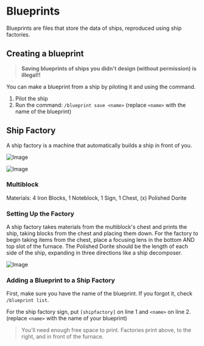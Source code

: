 # Blueprints

Blueprints are files that store the data of ships, reproduced using ship factories.

## Creating a blueprint

> **Saving blueprints of ships you didn't design (without permission) is illegal!!**

You can make a blueprint from a ship by piloting it and using the command.

1. Pilot the ship
2. Run the command: `/blueprint save <name>` (replace `<name>` with the name of the blueprint)

## Ship Factory

A ship factory is a machine that automatically builds a ship in front of you.

![Image](https://i.imgur.com/HhPQXNn.png)

![Image](https://i.imgur.com/kYoXaII.png)

### Multiblock

Materials: 4 Iron Blocks, 1 Noteblock, 1 Sign, 1 Chest, (x) Polished Dorite

### Setting Up the Factory

A ship factory takes materials from the multiblock's chest and prints the ship, taking blocks from the chest and placing them down. For the factory to begin taking items from the chest, place a focusing lens in the bottom AND top slot of the furnace.
The Polished Dorite should be the length of each side of the ship, expanding in three directions like a ship decomposer.

![Image](https://i.imgur.com/5rx9Bl2.png)

### Adding a Blueprint to a Ship Factory

First, make sure you have the name of the blueprint. If you forgot it, check `/blueprint list`.

For the ship factory sign, put `[shipfactory]` on line 1 and `<name>` on line 2.
(replace `<name>` with the name of your blueprint)

> You'll need enough free space to print.
> Factories print above, to the right, and in front of the furnace.